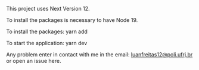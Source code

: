 This project uses Next Version 12.

To install the packages is necessary to have Node 19.

To install the packages:
  yarn add

To start the application:
  yarn dev

Any problem enter in contact with me in the email: luanfreitas12@poli.ufrj.br or open an issue here.
